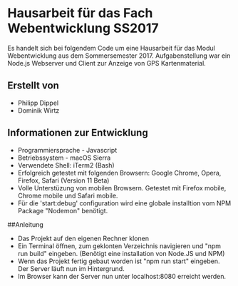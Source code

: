 # Hausarbeit für das Fach Webentwicklung SS2017

Es handelt sich bei folgendem Code um eine Hausarbeit für das Modul Webentwicklung aus dem Sommersemester 2017.
Aufgabenstellung war ein Node.js Webserver und Client zur Anzeige von GPS Kartenmaterial.

## Erstellt von
* Philipp Dippel
* Dominik Wirtz

## Informationen zur Entwicklung
* Programmiersprache - Javascript
* Betriebssystem - macOS Sierra
* Verwendete Shell: iTerm2 (Bash)
* Erfolgreich getestet mit folgenden Browsern: Google Chrome, Opera, Firefox, Safari (Version 11 Beta)
* Volle Unterstüzung von mobilen Browsern. Getestet mit Firefox mobile, Chrome mobile und Safari mobile.
* Für die 'start:debug' configuration wird eine globale installtion vom NPM Package "Nodemon" benötigt.

##Anleitung
* Das Projekt auf den eigenen Rechner klonen
* Ein Terminal öffnen, zum geklonten Verzeichnis navigieren und "npm run build" eingeben. (Benötigt eine installation von Node.JS und NPM)
* Wenn das Projekt fertig gebaut worden ist "npm run start" eingeben. Der Server läuft nun im Hintergrund. 
* Im Browser kann der Server nun unter localhost:8080 erreicht werden.